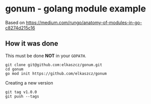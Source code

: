 # gonum - golang module example

Based on https://medium.com/rungo/anatomy-of-modules-in-go-c8274d215c16

## How it was done

This must be done **NOT** in your `GOPATH`.

```console
git clone git@github.com:elkaszcz/gonum.git
cd gonum
go mod init https://github.com/elkaszcz/gonum

```

Creating a new version
```console
git tag v1.0.0
git push --tags
```